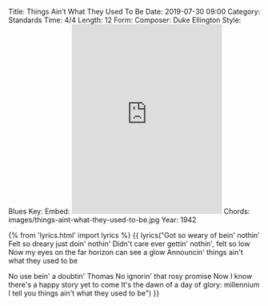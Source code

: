 Title: Things Ain’t What They Used To Be
Date: 2019-07-30 09:00
Category: Standards
Time: 4/4
Length: 12
Form:
Composer: Duke Ellington
Style: Blues
Key:
Embed: <iframe src="https://open.spotify.com/embed/user/thatdavidmiller/playlist/6am9nSkve9IgZ1jpCjMNkp" width="300" height="380" frameborder="0" allowtransparency="true" allow="encrypted-media"></iframe>
Chords: images/things-aint-what-they-used-to-be.jpg
Year: 1942

{% from 'lyrics.html' import lyrics %}
{{ lyrics("Got so weary of bein' nothin'
Felt so dreary just doin' nothin'
Didn't care ever gettin' nothin', felt so low
Now my eyes on the far horizon can see a glow
Announcin' things ain't what they used to be

No use bein' a doubtin' Thomas
No ignorin' that rosy promise
Now I know there's a happy story yet to come
It's the dawn of a day of glory: millennium
I tell you things ain't what they used to be") }}

